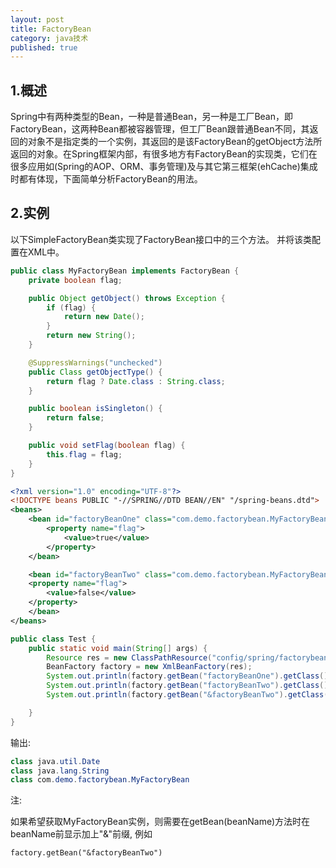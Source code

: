 ```yaml
---
layout: post
title: FactoryBean
category: java技术
published: true
---
```



## 1.概述 

Spring中有两种类型的Bean，一种是普通Bean，另一种是工厂Bean，即FactoryBean，这两种Bean都被容器管理，但工厂Bean跟普通Bean不同，其返回的对象不是指定类的一个实例，其返回的是该FactoryBean的getObject方法所返回的对象。在Spring框架内部，有很多地方有FactoryBean的实现类，它们在很多应用如(Spring的AOP、ORM、事务管理)及与其它第三框架(ehCache)集成时都有体现，下面简单分析FactoryBean的用法。 

## 2.实例 

以下SimpleFactoryBean类实现了FactoryBean接口中的三个方法。 并将该类配置在XML中。 

```java
public class MyFactoryBean implements FactoryBean {
    private boolean flag;

    public Object getObject() throws Exception {
        if (flag) {
            return new Date();
        }
        return new String();
    }

    @SuppressWarnings("unchecked")
    public Class getObjectType() {
        return flag ? Date.class : String.class;
    }

    public boolean isSingleton() {
        return false;
    }

    public void setFlag(boolean flag) {
        this.flag = flag;
    }
}
```

```xml
<?xml version="1.0" encoding="UTF-8"?>
<!DOCTYPE beans PUBLIC "-//SPRING//DTD BEAN//EN" "/spring-beans.dtd">
<beans>
    <bean id="factoryBeanOne" class="com.demo.factorybean.MyFactoryBean" >
        <property name="flag">
            <value>true</value>
        </property>
    </bean>

    <bean id="factoryBeanTwo" class="com.demo.factorybean.MyFactoryBean" >
    <property name="flag">
        <value>false</value>
    </property>
    </bean>
</beans>
```


```java
public class Test {
    public static void main(String[] args) {
        Resource res = new ClassPathResource("config/spring/factorybean.xml");
        BeanFactory factory = new XmlBeanFactory(res);
        System.out.println(factory.getBean("factoryBeanOne").getClass());
        System.out.println(factory.getBean("factoryBeanTwo").getClass());
        System.out.println(factory.getBean("&factoryBeanTwo").getClass());

    }
}
```

输出:

```java
class java.util.Date
class java.lang.String
class com.demo.factorybean.MyFactoryBean
```

注:

如果希望获取MyFactoryBean实例，则需要在getBean(beanName)方法时在beanName前显示加上"&"前缀, 例如

```
factory.getBean("&factoryBeanTwo")
```